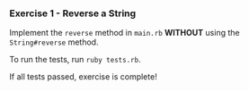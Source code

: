 ### Exercise 1 - Reverse a String

Implement the `reverse` method in `main.rb` **WITHOUT** using the `String#reverse` method.

To run the tests, run `ruby tests.rb`.

If all tests passed, exercise is complete!
